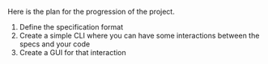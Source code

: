 Here is the plan for the progression of the project.

1. Define the specification format
2. Create a simple CLI where you can have some interactions between the specs and your code
3. Create a GUI for that interaction
